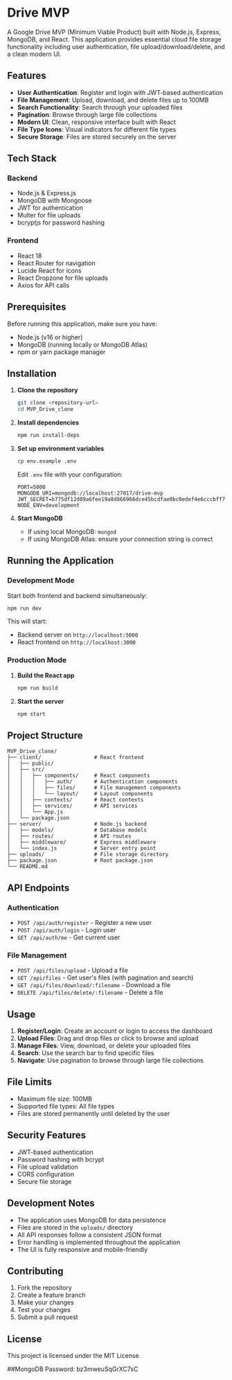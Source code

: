 # Drive MVP

A Google Drive MVP (Minimum Viable Product) built with Node.js, Express, MongoDB, and React. This application provides essential cloud file storage functionality including user authentication, file upload/download/delete, and a clean modern UI.

## Features

- **User Authentication**: Register and login with JWT-based authentication
- **File Management**: Upload, download, and delete files up to 100MB
- **Search Functionality**: Search through your uploaded files
- **Pagination**: Browse through large file collections
- **Modern UI**: Clean, responsive interface built with React
- **File Type Icons**: Visual indicators for different file types
- **Secure Storage**: Files are stored securely on the server

## Tech Stack

### Backend

- Node.js & Express.js
- MongoDB with Mongoose
- JWT for authentication
- Multer for file uploads
- bcryptjs for password hashing

### Frontend

- React 18
- React Router for navigation
- Lucide React for icons
- React Dropzone for file uploads
- Axios for API calls

## Prerequisites

Before running this application, make sure you have:

- Node.js (v16 or higher)
- MongoDB (running locally or MongoDB Atlas)
- npm or yarn package manager

## Installation

1. **Clone the repository**

   ```bash
   git clone <repository-url>
   cd MVP_Drive_clone
   ```

2. **Install dependencies**

   ```bash
   npm run install-deps
   ```

3. **Set up environment variables**

   ```bash
   cp env.example .env
   ```

   Edit `.env` file with your configuration:

   ```env
   PORT=5000
   MONGODB_URI=mongodb://localhost:27017/drive-mvp
   JWT_SECRET=b775df12d09a6fee19a8d866966dce45bcdfae0bc0edef4e6cccbff75f389b4d
   NODE_ENV=development
   ```

4. **Start MongoDB**
   - If using local MongoDB: `mongod`
   - If using MongoDB Atlas: ensure your connection string is correct

## Running the Application

### Development Mode

Start both frontend and backend simultaneously:

```bash
npm run dev
```

This will start:

- Backend server on `http://localhost:5000`
- React frontend on `http://localhost:3000`

### Production Mode

1. **Build the React app**

   ```bash
   npm run build
   ```

2. **Start the server**
   ```bash
   npm start
   ```

## Project Structure

```
MVP_Drive_clone/
├── client/                 # React frontend
│   ├── public/
│   ├── src/
│   │   ├── components/     # React components
│   │   │   ├── auth/       # Authentication components
│   │   │   ├── files/      # File management components
│   │   │   └── layout/     # Layout components
│   │   ├── contexts/       # React contexts
│   │   ├── services/       # API services
│   │   └── App.js
│   └── package.json
├── server/                 # Node.js backend
│   ├── models/             # Database models
│   ├── routes/             # API routes
│   ├── middleware/         # Express middleware
│   └── index.js            # Server entry point
├── uploads/                # File storage directory
├── package.json            # Root package.json
└── README.md
```

## API Endpoints

### Authentication

- `POST /api/auth/register` - Register a new user
- `POST /api/auth/login` - Login user
- `GET /api/auth/me` - Get current user

### File Management

- `POST /api/files/upload` - Upload a file
- `GET /api/files` - Get user's files (with pagination and search)
- `GET /api/files/download/:filename` - Download a file
- `DELETE /api/files/delete/:filename` - Delete a file

## Usage

1. **Register/Login**: Create an account or login to access the dashboard
2. **Upload Files**: Drag and drop files or click to browse and upload
3. **Manage Files**: View, download, or delete your uploaded files
4. **Search**: Use the search bar to find specific files
5. **Navigate**: Use pagination to browse through large file collections

## File Limits

- Maximum file size: 100MB
- Supported file types: All file types
- Files are stored permanently until deleted by the user

## Security Features

- JWT-based authentication
- Password hashing with bcrypt
- File upload validation
- CORS configuration
- Secure file storage

## Development Notes

- The application uses MongoDB for data persistence
- Files are stored in the `uploads/` directory
- All API responses follow a consistent JSON format
- Error handling is implemented throughout the application
- The UI is fully responsive and mobile-friendly

## Contributing

1. Fork the repository
2. Create a feature branch
3. Make your changes
4. Test your changes
5. Submit a pull request

## License

This project is licensed under the MIT License.

##MongoDB Password: bz3mweuSqGrXC7sC
